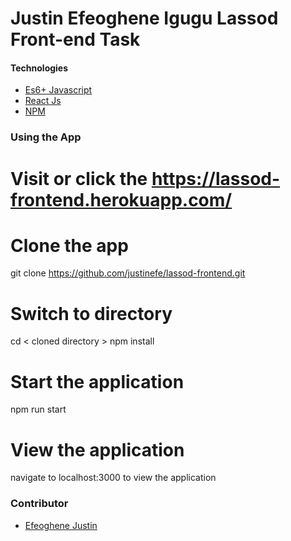 # Justin Efeoghene Igugu Lassod Front-end Task

#### Technologies

- [Es6+ Javascript](https://www.ecma-international.org/ecma-262/9.0/index.html)
- [React Js](https://reactjs.org)
- [NPM](npmjs.com)

### Using the App

# Visit or click the https://lassod-frontend.herokuapp.com/

# Clone the app

git clone https://github.com/justinefe/lassod-frontend.git

# Switch to directory

cd < cloned directory >
npm install

# Start the application

npm run start

# View the application

navigate to localhost:3000 to view the application

### Contributor

- [Efeoghene Justin](https://github.com/justinefe)
